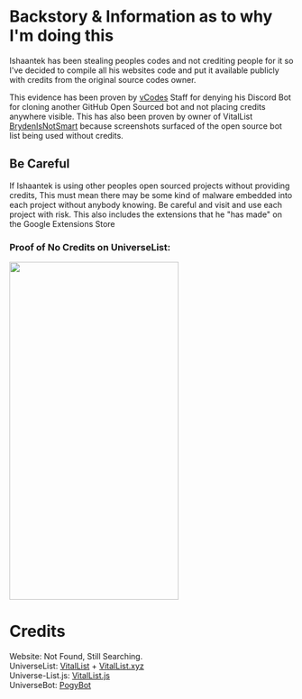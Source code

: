 # Backstory & Information as to why I'm doing this
Ishaantek has been stealing peoples codes and not crediting people for it so I've decided to compile all his websites code and put it available publicly with credits from the original source codes owner. 

This evidence has been proven by [vCodes](https://vcodes.xyz) Staff for denying his Discord Bot for cloning another GitHub Open Sourced bot and not placing credits anywhere visible. This has also been proven by owner of VitalList [BrydenIsNotSmart](https://github.com/BrydenIsNotSmart) because screenshots surfaced of the open source bot list being used without credits.

## Be Careful
If Ishaantek is using other peoples open sourced projects without providing credits, This must mean there may be some kind of malware embedded into each project without anybody knowing. Be careful and visit and use each project with risk. This also includes the extensions that he "has made" on the Google Extensions Store

### Proof of No Credits on UniverseList:
<img src="https://cdn.discordapp.com/attachments/993577486728298637/1047662499689922642/unknown.png" style="width:300px; height:600px;">

# Credits
Website: Not Found, Still Searching.<br>
UniverseList: [VitalList](https://github.com/vitaldevelopment/vitallist) + [VitalList.xyz](https://vitallist.xyz)<br>
Universe-List.js: [VitalList.js](https://www.npmjs.com/package/vitallist.js)<br>
UniverseBot: [PogyBot](https://github.com/peterhanania/Pogy)
